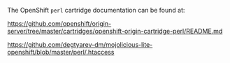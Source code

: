 The OpenShift `perl` cartridge documentation can be found at:

https://github.com/openshift/origin-server/tree/master/cartridges/openshift-origin-cartridge-perl/README.md


https://github.com/degtyarev-dm/mojolicious-lite-openshift/blob/master/perl/.htaccess
